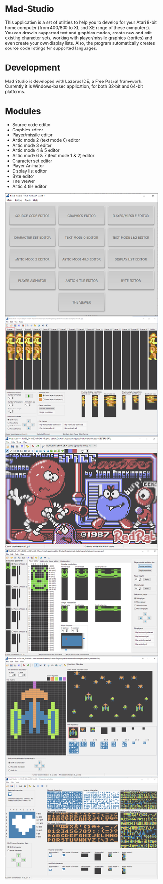 # Mad-Studio

This application is a set of utilities to help you to develop for your Atari 8-bit home computer (from 400/800 to XL and XE range of these computers). You can draw in supported text and graphics modes, create new and edit existing character sets, working with player/missile graphics (sprites) and even create your own display lists. Also, the program automatically creates source code listings for supported languages.

# Development

Mad Studio is developed with Lazarus IDE, a Free Pascal framework. Currently it is Windows-based application, for both 32-bit and 64-bit platforms.

# Modules

- Source code editor
- Graphics editor
- Player/missile editor
- Antic mode 2 (text mode 0) editor
- Antic mode 3 editor
- Antic mode 4 & 5 editor
- Antic mode 6 & 7 (text mode 1 & 2) editor
- Character set editor
- Player Animator
- Display list editor
- Byte editor
- The Viewer
- Antic 4 tile editor

<div align="center">
    <img src="/images/mad_studio_main.png"</img>
    <img src="/images/mad_studio_anim.png"</img>
    <img src="/images/madstudio_graphics.png"</img>
    <img src="/images/madstudio_pmg.png"</img>
    <img src="/images/madstudio_antic4_tiles.png"</img>
    <img src="/images/madstudio_chrset.png"</img>
</div>
